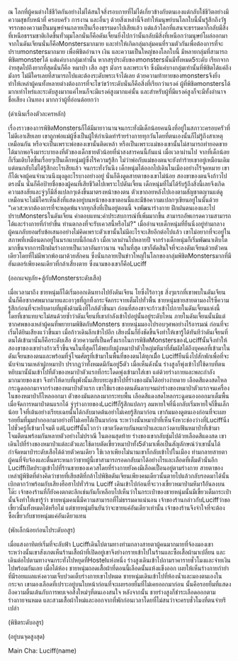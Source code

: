 ณ โลกที่ผู้คนต่างใช้ชีวิตกันอย่างไม่ได้สนใจสิ่งรอบกายที่ไม่ได้เกี่ยวข้างกับตนเองแต่กลับใช้ชีวิตอย่างมีความสุขกับหน้าที่ ครอบครัว การงาน และอื่นๆ ด้วยสิ่งเหล่านี้จึงทำให้มนุษย์บนโลกใบนี้นั้นรู้สึกถึงวัฐจรรกของความเป็นมนุษย์จนกลายเป็นเรื่องธรรมดาไปเสียแล้ว แต่แล้วโลกที่แสนจะธรรมดาก็กลับมีสิ่งที่เหนือธรรมชาติเกิดขึ้นทั่วมุมโลกนั่นก็คือดันเจี้ยนยิ่งไปกว่านั้นกลับมีสิ่งที่เหนือกว่ามนุษย์โผล่ออกมาจากในดันเจียนนั่นก็คือMonstersมากมาย และทำให้เกิดกลุ่มกลุ่มคนที่รวมตัวกันเพื่อต้องการที่จะปราบmonstersมากมาย เพื่อพิชิตอำนาจ เงิน และความเป็นใหญ่ของโลกใบนี้ มีหลายกลุ่มที่สามารถพิชิตmonsterได้ แต่แค่บางกลุ่มเท่านั้น หากสรุประดับของmonstersนั้นมีทั้งหมด5ระดับ  เรียกจากง่ายสุดไปถึงยากที่สุดนั่นก็คือ หมาป่า เสือ อสูร มังกร และพระเจ้า ซึ่งมีแค่บางกลุ่มเท่านั้นที่พิชิตได้แค่ถึงมังกร ไม่มีใครเลยที่สามารถไปแตะต้องระดับพระเจ้าได้เลย ด้วยความท้าทายของmonstersจึงยิ่งทำให้เหล่าผู้คนทั้งหลายต่างต้องการที่จะไขว่ขว้าระดับนั่นก็คือสิ่งที่เรียกว่าแรงค์ ผู้ที่พิชิตmonstersได้มากเท่าไหร่และระดับสูงมากแค่ไหนก็จะมีแรงค์สูงมากแค่นั้น และสำหรับผู้ที่มีแรงค์สูงก็จะมีทั้งอำนาจ ชื่อเสียง เงินทอง มากกว่าผู้ที่อ่อนด้อยกว่า

(ดำเนินเรื่องตัวละครหลัก)

เรื่องราวของการพิชิตMonstersก็ได้มีมายาวนานจนกระทั่งมีเด็กน้อยคนนึงที่อยู่ในสภาวะครอบครัวที่ไม่ดีเอาเสียเลย เขาถูกพ่อแม่ผู้ซึ่งเป็นผู้ให้กำเนิดทำร้ายร่างกายทุกวันโดยที่ตนเองนั้นก็ไม่รู้ถึงสาเหตุเหมือนกัน หรือจะเป็นเพราะพ่อของเขานั้นติดเหล้า หรือเป็นเพราะแม่ของเขานั้นไม่สามารถทำยอดขายได้มากพอจึงมาระบายลงที่ตัวของเด็กชายตัวน้อยที่น่าสงสารคนนี้กันแน่ เมื่อเวลาผ่านไป จากที่เด็กน้อยก็เริ่มเติบโตขึ้นเรื่อยๆเป็นเด็กหนุ่มผู้ซึ่งไร้ความรู้สึก ไม่ว่าพ่อกับแม่ของตนจะยังทำร้ายเขาอยู่เหมือนเดิม แต่ตนกลับไม่ได้รู้สึกอะไรเสียแล้ว จนกระทั่งวันนึง เด็กหนุ่มได้ออกไปเดินในเมืองอย่างไร้จุดหมาย เขาก็ได้เจอผู้คนจำนวนนึงมุงดูอะไรบางอย่างอยู่ นั่นก็ดึงดูดสายตาของเขาไม่น้อย สองขาของตนจึงก้าวไปตรงนั้น นั่นก็คือป้ายชื่อของผู้คนที่เสียชีวิตไปเพราะไปดันเจี้ยน เด็กหนุ่มที่ไม่ได้รับรู้ถึงสิ่งนี้เลยจึงเกิดความสงสัยและจู่ๆก็มีสิ่งแปลกๆเด้งขึ้นมาตรงหน้าของตน ตัวเขาถอยหลังไปเองตามสัญชาตญานแต่ดูเหมือนจะไม่มีใครเห็นสิ่งที่แสดงอยู่บนหน้าของเขาตอนนี้และมีข้อความแปลกๆเขียนอยู่ในนั้นด้วย "เควส:หากต้องการที่จะหลุดพ้นจากทุกสิ่งที่เป็นอยู่ตอนนี้ จงพัฒนาร่างกาย ฝึกฝนตนเองและไปปราบMonstersในดันเจียน ค่าตอบแทน:ค่าประสบการณ์ที่เพิ่มมากขึ้น สามารถอัพเกรดความสามารถได้และร่างกายที่กำยำขึ้น ท่านตกลงที่จะรับเควสนี้หรือไม่?" เมื่ออ่านจบเด็กหนุ่มที่ยืนนิ่งอยู่ท่ามกลางผู้คนกลับยอมรับข้อเสนออย่างไม่คิดเพราะตัวเขานั้นไม่มีอะไรจะเสียอีกต่อไปแล้ว เขาไม่อยากที่จะอยู่ในสภาพที่เหมือนตกอยู่ในนรกแบบนี้อีกแล้ว เมื่อเวลาผ่านไปหลายปี จากร่างเด็กหนุ่มก็เริ่มพัฒนาเติบโตมากขึ้นจากการฝึกฝนร่างกายเป็นเวลาอันยาวนาน จนในที่สุด เขาก็ตัดสินใจที่จะลงดันเจียนด้วยตัวคนเดียวโดยที่ไม่มีพวกพ้องมาด้วยสักคน ซึ่งนั่นกลายเป็นข่าวใหญ่ในโลกของกลุ่มพิชิตMonstersมากที่มีฮันเตอร์เพียงคนเดียวที่กล้าเสี่ยงตาย ซึ่งนามของเขาก็คือLuciff

(ออกผจญภัย+สู้กับMonstersระดับเสือ)

เมื่อเวลามาถึง ชายหนุ่มก็ได้เริ่มออกเดินทางไปยังดันเจียน โยซึ่งไร้อาวุธ สิ่งๆแรกที่เขาพบในดันเจียนนั่นก็คือซากศพมากมายและอาวุธที่ถูกทิ้งกระจัดกระจายเต็มไปทั่วพื้น ชายหนุ่มชายสายตามองไร้ซึ่ความรู้สึกก่อนที่จะหยิบดาบที่ผุพังด้ามนึงที่ใกล้ตัวขึ้นมา ก่อนที่สองขาจะก้าวเข้าไปภายในดันเจี้ยนแห่งนี้โดยที่เขาแทบจะไม่สนด้วยซ้ำว่าดันเจี้ยนที่เขากำลังเข้าไปอยู่นั้นอยู่ระดับไหน ภายในดันเจี้ยนนั้นมีแต่ซากศพของเหล่าผู้คนที่พยายามพิชิตกับMonsters ชายหนุ่มมองไปรอบๆศพอย่างไร้อารมณ์ ก่อนที่จะเริ่มได้ยินเสียงแว่วขึ้นมา เมื่อก้าวเดินลึกเข้าไปอีก เสียงนั้นก็ยิ่งชัดขึ้นจึงทำให้เขารู้ได้ทันทีว่าดันเจี้ยนที่ตนได้เข้ามานั้นก็คือระดับเสือ ด้วยความที่เป็นครั้งแรกในการพิชิตMonstersของLuciffนั้นจึงทำให้สองขาของเขาย่างก้าวเร็วขึ้นจนในที่สุดก็ได้พบกับฝูงหมาป่าตัวใหญ่มหึมาที่สัมผัสได้ถึงบุคคลที่เข้ามาในดันเจี้ยนของตนและพร้อมที่จู่โจมศัตรูที่เข้ามาในพื้นที่ของตนได้ทุกเมื่ีอ Luciffยืนนิ่งไปสักพักเพื่อที่จะนับจำนวนเหล่าฝูกหมาป่า ปรากฏว่าทั้งหมดมีกันอยู่5ตัว เมื่อเห็นดังนั้น ร่างสูงก็พุ่งเข้าไปใช้ดาบที่ตนหยิบมานั้นันเข้าไปที่ตัวของหมาป่าตัวแรกที่กระโดดพุ่งเข้ามาใส่เขา แต่ด้วยร่างกายและพละกำลังมากมายของเขา จึงทำให้ดาบที่ผุพังนั้นเสียบทะลุเข้าไปที่ร่างของมันได้อย่างง่ายดาย เลือดสีแดงสดไหลกระฉูดออกมาจากร่างของหมาป่าตัวแรก เขาใช้แรงของตนดันดาบจนผ่าร่างของหมาป่าตัวแรกจนเครื่องในของหมาป่าก็ไหลออกมา ตัวของมันตกลงมากระทบพื้น เลือดสีแดงสดไหลกระฉูดนองออกมาเต็มพื้น เมื่อจัดการหมาป่าตนแรกได้ จู่ๆร่างกายของLuciffก็รู้สึกแปลกๆ ลมหายใจที่นิ่งกลับเริ่มหายใจถี่ขึ้นเล็กน้อย ใจที่เต้นอย่างเรียบเฉยนั้นได้กลับมาดต้นอย่าไม่เคยรู้สึกมาก่อน  เขาก้มมองดูตนเองก่อนที่จะเผยรอยยิ้มที่มุมปากออกมาอย่างที่ไม่เคยได้เป็นมาก่อน ระหว่างนั้นหมาป่าที่เห็นจังหวะช่องว่างที่Luciffนิ่งไปชั่วครู่ก็เข้ามาโจมตี แต่Luciffนั้นไวกว่า เขาตวัดดาบกันหมาป่าและแกว่งดาบฟันหมาป่าที่เข้ามาโจมตีตนพร้อมกันหลายตัวอย่างไม่ปราณี ในตอนสุดท้าย ร่างของเขากลับชุ่มไปด้วยเลือดสีแดงสด เขาเดินไปที่ร่างของหมาป่าแต่ละตัวและใช้ดาบตัดเขี้ยวหมาป่าทั้ง5ตัวมาเพื่อเป็นสัญลักษณ์ว่าเขานั้นได้กำจัดหมาป่าระดับเสือได้ด้วยตัวคนเดียว ใช้เวลาเพียงไม่นานเขาก็กลับเข้าไปในเมือง ท่ามกลายสายตาผู้คนที่จับจ้องและตื่นตระหนกว่าชายผู้นี้เขาสามารถรอดกลับมาได้อย่างไรและเลือดที่เต็มตัวนั่นอีก Luciffเปิดประตูเข้าไปที่ร้านขายของเควสโดยที่ร่างกายยังคงมีเลือดเปื้อนอยู่ตามร่างกาย สายตาของเหล่าผู้พิชิตที่ต่างคิดว่าชายที่เสียสติที่กล้าไปพิชิตดันเจียนเพียงคนเดียวนั้นตายไปแล้วกลับรอดมาได้นั้นเบิกตากว้าพร้อมกับเสียงฮือฮาไปทั่วร้าน Luciff เดินเข้าไปก่อนที่จะวางเขี้ยวหมาป่ามหึมา1อันลงบนโต๊ะ เจ้าของร้านที่ก็ยังคงตกตะลึกเช่นกันก็เหลือบไปเห็นว่าในกระเป๋าของชายหนุ่มนั้นมีเขี้ยวเต็มกระเป๋านั้นจึงทำให้เขารู้ว่า ชายหนุ่มคนนี้มีความสามารถที่ไม่ธรรมดาแน่นอน เจ้าของร้านกล่าวกับLuciffว่าขอเขี้ยวนั้นทั้งหมดได้หรือไม่ แต่ชายหนุ่มยืนยันว่าจะขายแค่อันเดียวเท่านั้น เจ้าของร้านจึงจำใจที่จะต้องซื้อเขี้ยวกับชายหนุ่มแค่อันเดียวแทน   

(พักเล็กน้อยก่อนไประดับอสูร)

เมื่อแสงอาทิตย์เริ่มที่จะลับฟ้า Luciffเดินไปตามทางท่ามกลางสายตาผู้คนมากมายที่จ้องมองเขา ระหว่างนั้นเขาสังเกตเห็นร้านเสื้อผ้าที่เปิดอยู่เขาจึงย่างกรายเข้าไปในร้านและซื้อเสื้อผ้ามาเปลี่ยน และเดินต่อไปตามทางจนกระทั่งไปหยุดที่Hostelแห่งหนึ่ง ร่างสูงเดินเข้าไปถามราคารายชั่วโมงและจ่ายเงินไปพร้อมกันเลย เมื่อได้ห้อง ชายหนุ่มถอดเสื้อผ้าที่ตอนนี้เลือดนั้นแห้งแข็งออก เผยให้เห็นร่างกายกำยำที่มีรอยแผลแห่งความเจ็บปวดเต็บร่างกายเขาไปหมด ชายหนุ่มเดินเข้าไปที่ห้องน้ำและมองตนเองในกระจก เขามองเลือดที่เปราะอยู่บนใบหน้าก่อนที่จะเผยรอยยิ้มที่ไม่เคยออกมาก่อน นั้นคือรอยยิ้มที่แสดงถึงความตื่นเต้นกับการพบเจอสิ่งใหม่ๆที่ตนเองสนใจ หลังจากนั้น ชายร่างสูงก็ชำระเลือดออกตามร่างกายจนหมด และสวมเสื้อผ้าใหม่และออกจากที่พักก่อนเวลาโดยที่ไม่สนว่าจะครบชั่วโมงที่ตนจ่ายรึเปล่า 

(พิชิตระดับอสูร)



(อยู่บนจุดสูงสุด)

Main Cha: Luciff(name)

